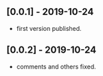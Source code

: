 ## [0.0.1] - 2019-10-24

* first version published.

## [0.0.2] - 2019-10-24

* comments and others fixed.
